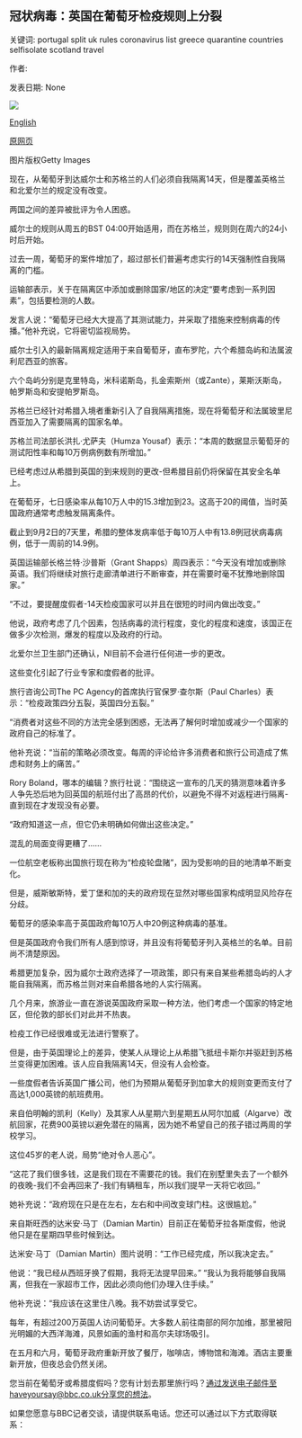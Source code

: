 ## 冠状病毒：英国在葡萄牙检疫规则上分裂

关键词: portugal split uk rules coronavirus list greece quarantine countries selfisolate scotland travel

作者: 

发表日期: None

![](https://ichef.bbci.co.uk/news/1024/branded_news/1696/production/_114228750_gettyimages-1227834249.jpg)

[English](Coronavirus%3A%20UK%20split%20over%20Portugal%20quarantine%20rules.md)

[原网页](https://www.bbc.com/news/uk-54010419)

图片版权Getty Images

现在，从葡萄牙到达威尔士和苏格兰的人们必须自我隔离14天，但是覆盖英格兰和北爱尔兰的规定没有改变。

两国之间的差异被批评为令人困惑。

威尔士的规则从周五的BST 04:00开始适用，而在苏格兰，规则则在周六的24小时后开始。

过去一周，葡萄牙的案件增加了，超过部长们普遍考虑实行的14天强制性自我隔离的门槛。

运输部表示，关于在隔离区中添加或删除国家/地区的决定“要考虑到一系列因素”，包括要检测的人数。

发言人说：“葡萄牙已经大大提高了其测试能力，并采取了措施来控制病毒的传播。”他补充说，它将密切监视局势。

威尔士引入的最新隔离规定适用于来自葡萄牙，直布罗陀，六个希腊岛屿和法属波利尼西亚的旅客。

六个岛屿分别是克里特岛，米科诺斯岛，扎金索斯州（或Zante），莱斯沃斯岛，帕罗斯岛和安提帕罗斯岛。

苏格兰已经针对希腊入境者重新引入了自我隔离措施，现在将葡萄牙和法属玻里尼西亚加入了需要隔离的国家名单。

苏格兰司法部长洪扎·尤萨夫（Humza Yousaf）表示：“本周的数据显示葡萄牙的测试阳性率和每10万例病例数有所增加。”

已经考虑过从希腊到英国的到来规则的更改-但希腊目前仍将保留在其安全名单上。

在葡萄牙，七日感染率从每10万人中的15.3增加到23。这高于20的阈值，当时英国政府通常考虑触发隔离条件。

截止到9月2日的7天里，希腊的整体发病率低于每10万人中有13.8例冠状病毒病例，低于一周前的14.9例。

英国运输部长格兰特·沙普斯（Grant Shapps）周四表示：“今天没有增加或删除英语。我们将继续对旅行走廊清单进行不断审查，并在需要时毫不犹豫地删除国家。”

“不过，要提醒度假者-14天检疫国家可以并且在很短的时间内做出改变。”

他说，政府考虑了几个因素，包括病毒的流行程度，变化的程度和速度，该国正在做多少次检测，爆发的程度以及政府的行动。

北爱尔兰卫生部门还确认，NI目前不会进行任何进一步的更改。

这些变化引起了行业专家和度假者的批评。

旅行咨询公司The PC Agency的首席执行官保罗·查尔斯（Paul Charles）表示：“检疫政策四分五裂，英国四分五裂。”

“消费者对这些不同的方法完全感到困惑，无法再了解何时增加或减少一个国家的政府自己的标准了。

他补充说：“当前的策略必须改变。每周的评论给许多消费者和旅行公司造成了焦虑和财务上的痛苦。”

Rory Boland，哪本的编辑？旅行社说：“围绕这一宣布的几天的猜测意味着许多人争先恐后地为回英国的航班付出了高昂的代价，以避免不得不对返程进行隔离-直到现在才发现没有必要。

“政府知道这一点，但它仍未明确如何做出这些决定。”

混乱的局面变得更糟了……

一位航空老板称出国旅行现在称为“检疫轮盘赌”，因为受影响的目的地清单不断变化。

但是，威斯敏斯特，爱丁堡和加的夫的政府现在显然对哪些国家构成明显风险存在分歧。

葡萄牙的感染率高于英国政府每10万人中20例这种病毒的基准。

但是英国政府令我们所有人感到惊讶，并且没有将葡萄牙列入英格兰的名单。目前尚不清楚原因。

希腊更加复杂，因为威尔士政府选择了一项政策，即只有来自某些希腊岛屿的人才能自我隔离，而苏格兰则对来自希腊各地的人实行隔离。

几个月来，旅游业一直在游说英国政府采取一种方法，他们考虑一个国家的特定地区，但伦敦的部长们对此并不热衷。

检疫工作已经很难或无法进行警察了。

但是，由于英国理论上的差异，使某人从理论上从希腊飞抵纽卡斯尔并驱赶到苏格兰变得更加困难。该人应自我隔离14天，但没有人会检查。

一些度假者告诉英国广播公司，他们为预期从葡萄牙到加拿大的规则变更而支付了高达1,000英镑的航班费用。

来自伯明翰的凯利（Kelly）及其家人从星期六到星期五从阿尔加威（Algarve）改航回家，花费900英镑以避免潜在的隔离，因为她不希望自己的孩子错过两周的学校学习。

这位45岁的老人说，局势“绝对令人恶心”。

“这花了我们很多钱，这是我们现在不需要花的钱。我们在别墅里失去了一个额外的夜晚-我们不会再回来了-我们有辆租车，所以我们提早一天将它收回。”

她补充说：“政府现在只是在左右，左右和中间改变球门柱。这很尴尬。”

来自斯旺西的达米安·马丁（Damian Martin）目前正在葡萄牙拉各斯度假，他说他只是在星期四早些时候到达。

达米安·马丁（Damian Martin）图片说明：“工作已经完成，所以我决定去。”

他说：“我已经从西班牙换了假期，我将无法提早回来。” “我认为我将能够自我隔离，但我在一家超市工作，因此必须向他们办理入住手续。”

他补充说：“我应该在这里住八晚。我不妨尝试享受它。

每年，有超过200万英国人访问葡萄牙。大多数人前往南部的阿尔加维，那里被阳光明媚的大西洋海滩，风景如画的渔村和高尔夫球场吸引。

在五月和六月，葡萄牙政府重新开放了餐厅，咖啡店，博物馆和海滩。酒店主要重新开放，但夜总会仍然关闭。

您当前在葡萄牙或希腊度假吗？您有计划去那里旅行吗？通过发送电子邮件至haveyoursay@bbc.co.uk分享您的想法。

如果您愿意与BBC记者交谈，请提供联系电话。您还可以通过以下方式取得联系：